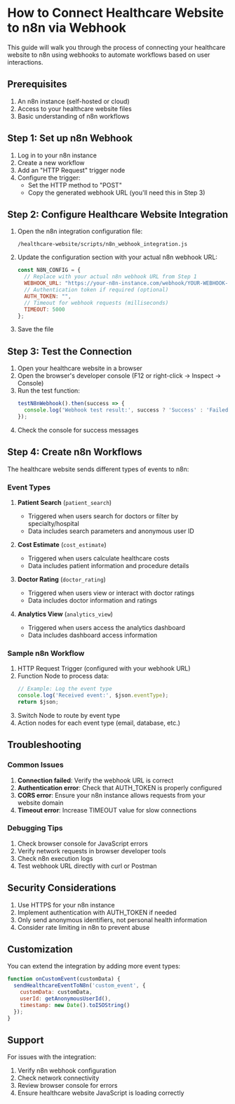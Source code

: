 # How to Connect Healthcare Website to n8n via Webhook

This guide will walk you through the process of connecting your healthcare website to n8n using webhooks to automate workflows based on user interactions.

## Prerequisites

1. An n8n instance (self-hosted or cloud)
2. Access to your healthcare website files
3. Basic understanding of n8n workflows

## Step 1: Set up n8n Webhook

1. Log in to your n8n instance
2. Create a new workflow
3. Add an "HTTP Request" trigger node
4. Configure the trigger:
   - Set the HTTP method to "POST"
   - Copy the generated webhook URL (you'll need this in Step 3)

## Step 2: Configure Healthcare Website Integration

1. Open the n8n integration configuration file:
   ```
   /healthcare-website/scripts/n8n_webhook_integration.js
   ```

2. Update the configuration section with your actual n8n webhook URL:
   ```javascript
   const N8N_CONFIG = {
     // Replace with your actual n8n webhook URL from Step 1
     WEBHOOK_URL: "https://your-n8n-instance.com/webhook/YOUR-WEBHOOK-ID",
     // Authentication token if required (optional)
     AUTH_TOKEN: "",
     // Timeout for webhook requests (milliseconds)
     TIMEOUT: 5000
   };
   ```

3. Save the file

## Step 3: Test the Connection

1. Open your healthcare website in a browser
2. Open the browser's developer console (F12 or right-click → Inspect → Console)
3. Run the test function:
   ```javascript
   testN8nWebhook().then(success => {
     console.log('Webhook test result:', success ? 'Success' : 'Failed');
   });
   ```
4. Check the console for success messages

## Step 4: Create n8n Workflows

The healthcare website sends different types of events to n8n:

### Event Types

1. **Patient Search** (`patient_search`)
   - Triggered when users search for doctors or filter by specialty/hospital
   - Data includes search parameters and anonymous user ID

2. **Cost Estimate** (`cost_estimate`)
   - Triggered when users calculate healthcare costs
   - Data includes patient information and procedure details

3. **Doctor Rating** (`doctor_rating`)
   - Triggered when users view or interact with doctor ratings
   - Data includes doctor information and ratings

4. **Analytics View** (`analytics_view`)
   - Triggered when users access the analytics dashboard
   - Data includes dashboard access information

### Sample n8n Workflow

1. HTTP Request Trigger (configured with your webhook URL)
2. Function Node to process data:
   ```javascript
   // Example: Log the event type
   console.log('Received event:', $json.eventType);
   return $json;
   ```
3. Switch Node to route by event type
4. Action nodes for each event type (email, database, etc.)

## Troubleshooting

### Common Issues

1. **Connection failed**: Verify the webhook URL is correct
2. **Authentication error**: Check that AUTH_TOKEN is properly configured
3. **CORS error**: Ensure your n8n instance allows requests from your website domain
4. **Timeout error**: Increase TIMEOUT value for slow connections

### Debugging Tips

1. Check browser console for JavaScript errors
2. Verify network requests in browser developer tools
3. Check n8n execution logs
4. Test webhook URL directly with curl or Postman

## Security Considerations

1. Use HTTPS for your n8n instance
2. Implement authentication with AUTH_TOKEN if needed
3. Only send anonymous identifiers, not personal health information
4. Consider rate limiting in n8n to prevent abuse

## Customization

You can extend the integration by adding more event types:

```javascript
function onCustomEvent(customData) {
  sendHealthcareEventToN8n('custom_event', {
    customData: customData,
    userId: getAnonymousUserId(),
    timestamp: new Date().toISOString()
  });
}
```

## Support

For issues with the integration:
1. Verify n8n webhook configuration
2. Check network connectivity
3. Review browser console for errors
4. Ensure healthcare website JavaScript is loading correctly